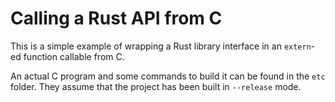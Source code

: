 # Calling a Rust API from C

This is a simple example of wrapping a Rust library interface in an `extern`-ed
function callable from C.

An actual C program and some commands to build it can be found in the `etc`
folder. They assume that the project has been built in `--release` mode.
